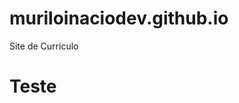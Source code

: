 # muriloinaciodev.github.io
Site de Curriculo

<html>
<head>
<title>HEHEHEH</title>
</head>
<body>
<h1>Teste</h1>
</body>
</html>

